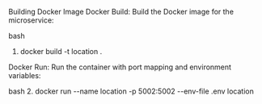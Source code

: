 Building Docker Image
Docker Build:
Build the Docker image for the microservice:

bash
1. docker build -t location .

Docker Run:
Run the container with port mapping and environment variables:

bash
2. docker run --name location -p 5002:5002 --env-file .env location
